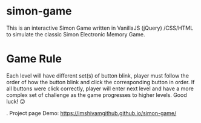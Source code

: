 # simon-game
This is an interactive Simon Game written in VanillaJS (jQuery) /CSS/HTML to simulate the classic Simon Electronic Memory Game.
# Game Rule
Each level will have different set(s) of button blink, player must follow the order of how the button blink and click the corresponding button in order. If all buttons were click correctly, player will enter next level and have a more complex set of challenge as the game progresses to higher levels. Good luck! 😜

. Project page Demo: https://imshivamgithub.github.io/simon-game/

